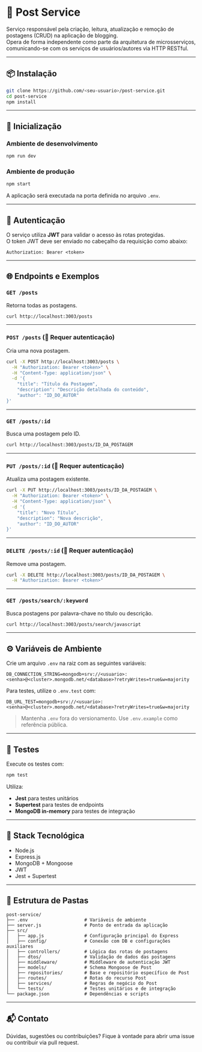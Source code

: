 # 📝 Post Service

Serviço responsável pela criação, leitura, atualização e remoção de postagens (CRUD) na aplicação de blogging.  
Opera de forma independente como parte da arquitetura de microsserviços, comunicando-se com os serviços de usuários/autores via HTTP RESTful.

---

## 📦 Instalação

```bash
git clone https://github.com/<seu-usuario>/post-service.git
cd post-service
npm install
```

---

## 🚀 Inicialização

### Ambiente de desenvolvimento

```bash
npm run dev
```

### Ambiente de produção

```bash
npm start
```

A aplicação será executada na porta definida no arquivo `.env`.

---

## 🔐 Autenticação

O serviço utiliza **JWT** para validar o acesso às rotas protegidas.  
O token JWT deve ser enviado no cabeçalho da requisição como abaixo:

```
Authorization: Bearer <token>
```

---

## 🌐 Endpoints e Exemplos

### `GET /posts`

Retorna todas as postagens.

```bash
curl http://localhost:3003/posts
```

---

### `POST /posts` (🔐 Requer autenticação)

Cria uma nova postagem.

```bash
curl -X POST http://localhost:3003/posts \
  -H "Authorization: Bearer <token>" \
  -H "Content-Type: application/json" \
  -d '{
    "title": "Título da Postagem",
    "description": "Descrição detalhada do conteúdo",
    "author": "ID_DO_AUTOR"
}'
```

---

### `GET /posts/:id`

Busca uma postagem pelo ID.

```bash
curl http://localhost:3003/posts/ID_DA_POSTAGEM
```

---

### `PUT /posts/:id` (🔐 Requer autenticação)

Atualiza uma postagem existente.

```bash
curl -X PUT http://localhost:3003/posts/ID_DA_POSTAGEM \
  -H "Authorization: Bearer <token>" \
  -H "Content-Type: application/json" \
  -d '{
    "title": "Novo Título",
    "description": "Nova descrição",
    "author": "ID_DO_AUTOR"
}'
```

---

### `DELETE /posts/:id` (🔐 Requer autenticação)

Remove uma postagem.

```bash
curl -X DELETE http://localhost:3003/posts/ID_DA_POSTAGEM \
  -H "Authorization: Bearer <token>"
```

---

### `GET /posts/search/:keyword`

Busca postagens por palavra-chave no título ou descrição.

```bash
curl http://localhost:3003/posts/search/javascript
```

---

## ⚙️ Variáveis de Ambiente

Crie um arquivo `.env` na raiz com as seguintes variáveis:

```env
DB_CONNECTION_STRING=mongodb+srv://<usuario>:<senha>@<cluster>.mongodb.net/<database>?retryWrites=true&w=majority
```

Para testes, utilize o `.env.test` com:

```env
DB_URL_TEST=mongodb+srv://<usuario>:<senha>@<cluster>.mongodb.net/<database>?retryWrites=true&w=majority
```

> Mantenha `.env` fora do versionamento. Use `.env.example` como referência pública.

---

## 🧪 Testes

Execute os testes com:

```bash
npm test
```

Utiliza:
- **Jest** para testes unitários
- **Supertest** para testes de endpoints
- **MongoDB in-memory** para testes de integração

---

## 🧰 Stack Tecnológica

- Node.js
- Express.js
- MongoDB + Mongoose
- JWT
- Jest + Supertest

---

## 📁 Estrutura de Pastas

```
post-service/
├── .env                     # Variáveis de ambiente
├── server.js                # Ponto de entrada da aplicação
├── src/
│   ├── app.js               # Configuração principal do Express
│   ├── config/              # Conexão com DB e configurações auxiliares
│   ├── controllers/         # Lógica das rotas de postagens
│   ├── dtos/                # Validação de dados das postagens
│   ├── middleware/          # Middleware de autenticação JWT
│   ├── models/              # Schema Mongoose de Post
│   ├── repositories/        # Base e repositório específico de Post
│   ├── routes/              # Rotas do recurso Post
│   ├── services/            # Regras de negócio do Post
│   └── tests/               # Testes unitários e de integração
└── package.json             # Dependências e scripts
```

---

## 📬 Contato

Dúvidas, sugestões ou contribuições? Fique à vontade para abrir uma issue ou contribuir via pull request.
